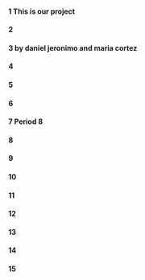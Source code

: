 #### 1 This is our project
#### 2
#### 3 by daniel jeronimo and maria cortez
#### 4
#### 5
#### 6
#### 7 Period 8
#### 8
#### 9
#### 10
#### 11
#### 12
#### 13
#### 14
#### 15